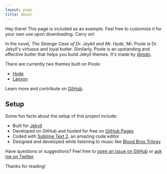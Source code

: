 ```yaml
---
layout: page
title: About
---
```


<p class="message"> Hey there! This page is included as an example. Feel free to
customize it for your own use upon downloading. Carry on!  </p>

In the novel, *The Strange Case of Dr. Jeykll and Mr. Hyde*, Mr. Poole is Dr.
Jekyll's virtuous and loyal butler. Similarly, Poole is an upstanding and
effective butler that helps you build Jekyll themes. It's made by
[@mdo](https://twitter.com/mdo).

There are currently two themes built on Poole:

* [Hyde](http://hyde.getpoole.com)
* [Lanyon](http://lanyon.getpoole.com)

Learn more and contribute on [GitHub](https://github.com/poole).

## Setup

Some fun facts about the setup of this project include:

* Built for [Jekyll](http://jekyllrb.com)
* Developed on GitHub and hosted for free on [GitHub
  Pages](https://pages.github.com)
* Coded with [Sublime Text 2](http://sublimetext.com), an amazing code editor
* Designed and developed while listening to music like [Blood Bros
  Trilogy](https://soundcloud.com/maddecent/sets/blood-bros-series)

Have questions or suggestions? Feel free to [open an issue on
GitHub](https://github.com/poole/issues/new) or [ask me on
Twitter](https://twitter.com/mdo).

Thanks for reading!
